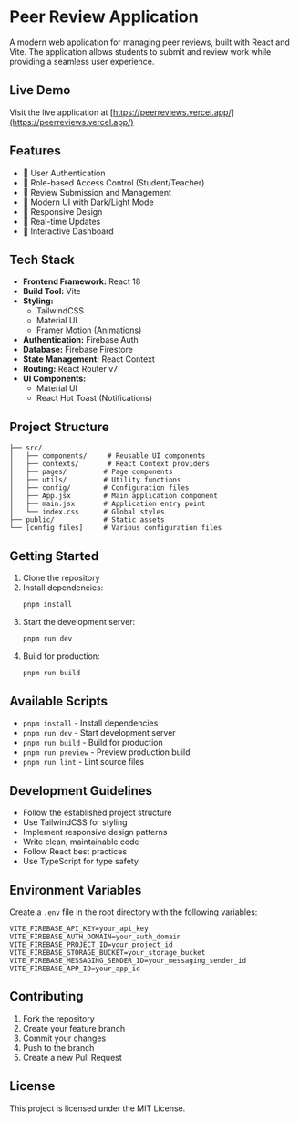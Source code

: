 # Peer Review Application

A modern web application for managing peer reviews, built with React and Vite. The application allows students to submit and review work while providing a seamless user experience.

## Live Demo
Visit the live application at [https://peerreviews.vercel.app/](https://peerreviews.vercel.app/)

## Features

- 🔐 User Authentication
- 👥 Role-based Access Control (Student/Teacher)
- 📝 Review Submission and Management
- 🎨 Modern UI with Dark/Light Mode
- 📱 Responsive Design
- 🔄 Real-time Updates
- 🎯 Interactive Dashboard

## Tech Stack

- **Frontend Framework:** React 18
- **Build Tool:** Vite
- **Styling:** 
  - TailwindCSS
  - Material UI
  - Framer Motion (Animations)
- **Authentication:** Firebase Auth
- **Database:** Firebase Firestore
- **State Management:** React Context
- **Routing:** React Router v7
- **UI Components:** 
  - Material UI
  - React Hot Toast (Notifications)

## Project Structure

```
├── src/
│   ├── components/     # Reusable UI components
│   ├── contexts/       # React Context providers
│   ├── pages/         # Page components
│   ├── utils/         # Utility functions
│   ├── config/        # Configuration files
│   ├── App.jsx        # Main application component
│   ├── main.jsx       # Application entry point
│   └── index.css      # Global styles
├── public/            # Static assets
└── [config files]     # Various configuration files
```

## Getting Started

1. Clone the repository
2. Install dependencies:
   ```bash
   pnpm install
   ```
3. Start the development server:
   ```bash
   pnpm run dev
   ```
4. Build for production:
   ```bash
   pnpm run build
   ```

## Available Scripts

- `pnpm install` - Install dependencies
- `pnpm run dev` - Start development server
- `pnpm run build` - Build for production
- `pnpm run preview` - Preview production build
- `pnpm run lint` - Lint source files

## Development Guidelines

- Follow the established project structure
- Use TailwindCSS for styling
- Implement responsive design patterns
- Write clean, maintainable code
- Follow React best practices
- Use TypeScript for type safety

## Environment Variables

Create a `.env` file in the root directory with the following variables:

```
VITE_FIREBASE_API_KEY=your_api_key
VITE_FIREBASE_AUTH_DOMAIN=your_auth_domain
VITE_FIREBASE_PROJECT_ID=your_project_id
VITE_FIREBASE_STORAGE_BUCKET=your_storage_bucket
VITE_FIREBASE_MESSAGING_SENDER_ID=your_messaging_sender_id
VITE_FIREBASE_APP_ID=your_app_id
```

## Contributing

1. Fork the repository
2. Create your feature branch
3. Commit your changes
4. Push to the branch
5. Create a new Pull Request

## License

This project is licensed under the MIT License.
